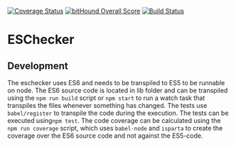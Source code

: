 [![Coverage
Status](https://coveralls.io/repos/github/DatenMetzgerX/Projektarbeit1/badge.svg?branch=master)](https://coveralls.io/github/DatenMetzgerX/Projektarbeit1?branch=master)
[![bitHound Overall Score](https://www.bithound.io/github/DatenMetzgerX/Projektarbeit1/badges/score.svg)](https://www.bithound.io/github/DatenMetzgerX/Projektarbeit1)
[![Build Status](https://travis-ci.org/DatenMetzgerX/Projektarbeit1.svg?branch=master)](https://travis-ci.org/DatenMetzgerX/Projektarbeit1)

# ESChecker

## Development
The eschecker uses ES6 and needs to be transpiled to ES5 to be runnable on node. The ES6 source code is located in lib folder and can be transpiled using the `npm run build` script or `npm start` to run a watch task that transpiles the files whenever something has changed. The tests use `babel/register` to transpile the code during the execution. The tests can be executed using`npm test`. The code coverage can be calculated using the `npm run coverage` script, which uses `babel-node` and `isparta` to create the coverage over the ES6 source code and not against the ES5-code.


